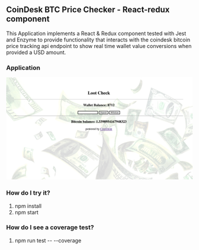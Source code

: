 ## CoinDesk BTC Price Checker - React-redux component 

This Application implements a React & Redux component tested with  Jest and Enzyme to provide functionality that interacts with the coindesk bitcoin price tracking api endpoint to show real time wallet value conversions when provided a USD amount.

### Application
![This is the registration page](./src/assets/lootchecker.png)


### How do I try it?

1) npm install
2) npm start

### How do I see a coverage test?

1) npm run test -- --coverage


